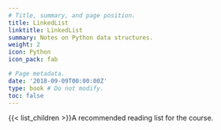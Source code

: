 ```yaml
---
# Title, summary, and page position.
title: LinkedList
linktitle: LinkedList
summary: Notes on Python data structures.
weight: 2
icon: Python 
icon_pack: fab

# Page metadata.
date: '2018-09-09T00:00:00Z'
type: book # Do not modify.
toc: false
---
```


{{< list_children >}}A recommended reading list for the course.
